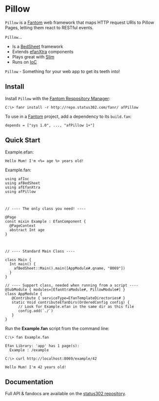 # Pillow

`Pillow` is a [Fantom](http://fantom.org/) web framework that maps HTTP request URIs to Pillow Pages, letting them react to RESTful events.

`Pillow`...
 - Is a [BedSheet](http://www.fantomfactory.org/pods/afBedSheet) framework
 - Extends [efanXtra](http://www.fantomfactory.org/pods/afEfanXtra) components
 - Plays great with [Slim](http://www.fantomfactory.org/pods/afSlim)
 - Runs on [IoC](http://www.fantomfactory.org/pods/afIoc)

`Pillow` - Something for your web app to get its teeth into!


## Install

Install `Pillow` with the [Fantom Respository Manager](http://fantom.org/doc/docFanr/Tool.html#install):

    C:\> fanr install -r http://repo.status302.com/fanr/ afPillow

To use in a [Fantom](http://fantom.org/) project, add a dependency to its `build.fan`:

    depends = ["sys 1.0", ..., "afPillow 1+"]
  
  
## Quick Start

Example.efan:

    Hello Mum! I'm <%= age %> years old!


Example.fan:

    using afIoc
    using afBedSheet
    using afEfanXtra
    using afPillow
    
    
    
    // ---- The only class you need! ----
    
    @Page
    const mixin Example : EfanComponent {
      @PageContext
      abstract Int age
    }
    
    
    
    // ---- Standard Main Class ----
    
    class Main {
      Int main() {
        afBedSheet::Main().main([AppModule#.qname, "8069"])
      }
    }
    
    // ---- Support class, needed when running from a script ----
    @SubModule { modules=[EfanXtraModule#, PillowModule#] }
    class AppModule {    
       @Contribute { serviceType=EfanTemplateDirectories# }
       static Void contributeEfanDirs(OrderedConfig config) {    
          // Look for Example.efan in the same dir as this file
          config.add(`./`)
       }
    }

Run the **Example.fan** script from the command line:

    C:\> fan Example.fan

    Efan Library: 'app' has 1 page(s):
      Example : /example

    C:\> curl http://localhost:8069/example/42
    
    Hello Mum! I'm 42 years old!


## Documentation

Full API & fandocs are available on the [status302 repository](http://repo.status302.com/doc/afPillow/#overview).

